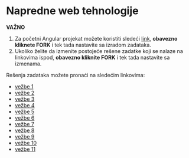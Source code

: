 # Napredne web tehnologije

**VAŽNO**
1. Za početni Angular projekat možete koristiti sledeći [link](https://stackblitz.com/edit/grid-nwt-23-boilerplate?file=src%2Fapp%2Fapp.component.ts), **obavezno kliknete FORK** i tek tada nastavite sa izradom zadataka.
2. Ukoliko želite da izmenite postojeće rešene zadatke koji se nalaze na linkovima ispod, **obavezno kliknite FORK** i tek tada nastavite sa izmenama.


Rešenja zadataka možete pronaći na sledećim linkovima:
- [vežbe 1](https://stackblitz.com/edit/grid-nwt-23-boilerplate-mzjupt)
- [vežbe 2](https://stackblitz.com/edit/grid-nwt-23-boilerplate-5oeeml)
- [vežbe 3](https://stackblitz.com/edit/grid-nwt-23-boilerplate-g3trwi)
- [vežbe 4](https://stackblitz.com/edit/grid-nwt-23-boilerplate-kotk8b)
- [vežbe 5](https://stackblitz.com/edit/grid-nwt-23-boilerplate-hxftk2)
- [vežbe 6](https://stackblitz.com/edit/grid-nwt-23-boilerplate-bgf3r2)
- [vežbe 7](https://stackblitz.com/edit/grid-nwt-23-boilerplate-a6wrty)
- [vežbe 8](https://stackblitz.com/edit/grid-nwt-23-boilerplate-9xskxn)
- [vežbe 9](https://stackblitz.com/edit/grid-nwt-23-boilerplate-b9zvym)
- [vežbe 10](https://stackblitz.com/edit/grid-nwt-23-boilerplate-z3waf8)
- [vežbe 11](https://stackblitz.com/edit/grid-nwt-23-boilerplate-qfxbt6)

